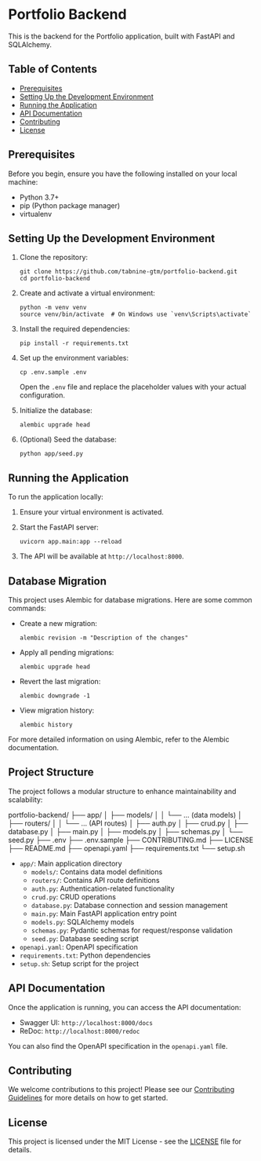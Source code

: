 # Portfolio Backend

This is the backend for the Portfolio application, built with FastAPI and SQLAlchemy.

## Table of Contents

- [Prerequisites](#prerequisites)
- [Setting Up the Development Environment](#setting-up-the-development-environment)
- [Running the Application](#running-the-application)
- [API Documentation](#api-documentation)
- [Contributing](#contributing)
- [License](#license)

## Prerequisites

Before you begin, ensure you have the following installed on your local machine:

- Python 3.7+
- pip (Python package manager)
- virtualenv

## Setting Up the Development Environment

1. Clone the repository:
   ```
   git clone https://github.com/tabnine-gtm/portfolio-backend.git
   cd portfolio-backend
   ```

2. Create and activate a virtual environment:
   ```
   python -m venv venv
   source venv/bin/activate  # On Windows use `venv\Scripts\activate`
   ```

3. Install the required dependencies:
   ```
   pip install -r requirements.txt
   ```

4. Set up the environment variables:
   ```
   cp .env.sample .env
   ```
   Open the `.env` file and replace the placeholder values with your actual configuration.

5. Initialize the database:
   ```
   alembic upgrade head
   ```

6. (Optional) Seed the database:
   ```
   python app/seed.py
   ```

## Running the Application

To run the application locally:

1. Ensure your virtual environment is activated.

2. Start the FastAPI server:
   ```
   uvicorn app.main:app --reload
   ```

3. The API will be available at `http://localhost:8000`.

## Database Migration

This project uses Alembic for database migrations. Here are some common commands:

- Create a new migration:
   ```
   alembic revision -m "Description of the changes"
   ```

- Apply all pending migrations:
   ```
   alembic upgrade head
   ```

- Revert the last migration:
   ```
   alembic downgrade -1
   ```
   
- View migration history:
   ```
   alembic history
   ```

For more detailed information on using Alembic, refer to the Alembic documentation.

## Project Structure

The project follows a modular structure to enhance maintainability and scalability:

portfolio-backend/
├── app/
│   ├── models/
│   │   └── ... (data models)
│   ├── routers/
│   │   └── ... (API routes)
│   ├── auth.py
│   ├── crud.py
│   ├── database.py
│   ├── main.py
│   ├── models.py
│   ├── schemas.py
│   └── seed.py
├── .env
├── .env.sample
├── CONTRIBUTING.md
├── LICENSE
├── README.md
├── openapi.yaml
├── requirements.txt
└── setup.sh

- `app/`: Main application directory
  - `models/`: Contains data model definitions
  - `routers/`: Contains API route definitions
  - `auth.py`: Authentication-related functionality
  - `crud.py`: CRUD operations
  - `database.py`: Database connection and session management
  - `main.py`: Main FastAPI application entry point
  - `models.py`: SQLAlchemy models
  - `schemas.py`: Pydantic schemas for request/response validation
  - `seed.py`: Database seeding script
- `openapi.yaml`: OpenAPI specification
- `requirements.txt`: Python dependencies
- `setup.sh`: Setup script for the project

## API Documentation

Once the application is running, you can access the API documentation:

- Swagger UI: `http://localhost:8000/docs`
- ReDoc: `http://localhost:8000/redoc`

You can also find the OpenAPI specification in the `openapi.yaml` file.

## Contributing

We welcome contributions to this project! Please see our [Contributing Guidelines](CONTRIBUTING.md) for more details on how to get started.

## License

This project is licensed under the MIT License - see the [LICENSE](LICENSE) file for details.
